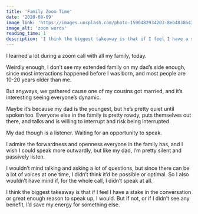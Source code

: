 ```yaml
---
title: 'Family Zoom Time'
date: '2020-08-09'
image_link: 'https://images.unsplash.com/photo-1590482934203-8eb4838643ce?ixlib=rb-1.2.1&ixid=eyJhcHBfaWQiOjEyMDd9&auto=format&fit=crop&w=700&q=60'
image_alt: 'zoom words'
reading_time: 1
description: 'I think the biggest takeaway is that if I feel I have a stake in the conversation or great enough reason to speak up, I would.'
---
```

I learned a lot during a zoom call with all my family, today.

Weirdly enough, I don’t see my extended family on my dad’s side enough, since most interactions happened before I was born, and most people are 10-20 years older than me.

But anyways, we gathered cause one of my cousins got married, and it’s interesting seeing everyone’s dynamic.

Maybe it’s because my dad is the youngest, but he’s pretty quiet until spoken too. Everyone else in the family is pretty rowdy, puts themselves out there, and talks and is willing to interrupt and risk being interrupted.

My dad though is a listener. Waiting for an opportunity to speak.

I admire the forwardness and openness everyone in the family has, and I wish I could speak more outwardly, but like my dad, I’m pretty silent and passively listen.

I wouldn’t mind talking and asking a lot of questions, but since there can be a lot of voices at one time, I didn’t think it’d be possible or optimal. So I also wouldn’t have mind if, for the whole call, I didn’t speak at all.

I think the biggest takeaway is that if I feel I have a stake in the conversation or great enough reason to speak up, I would. But if not, or if I didn’t see any benefit, I’d save my energy for something else.